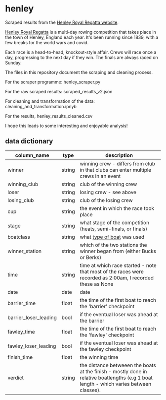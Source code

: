 # henley
Scraped results from the [Henley Royal Regatta website](https://www.hrr.co.uk/results/?result-page=1).

[Henley Royal Regatta](https://www.hrr.co.uk/) is a multi-day rowing competition that takes place in the town of Henley, England each year. It's been running since 1839, with a few breaks for the world wars and covid.

Each race is a head-to-head, knockout-style affair. Crews will race once a day, progressing to the next day if they win. The finals are always raced on Sunday.

The files in this repository document the scraping and cleaning process.

For the scraper programme: henley_scraper.py

For the raw scraped results: scraped_results_v2.json

For cleaning and transformation of the data: cleaning_and_transformation.ipnyb

For the results, henley_results_cleaned.csv

I hope this leads to some interesting and enjoyable analysis!

## data dictionary

| column_name         | type    | description |
| --------            | ------- | ---------|
| winner              | string  | winning crew - differs from club in that clubs can enter multiple crews in an event|
| winning_club        | string  | club of the winning crew|
| loser               | string  | losing crew - see above|
| losing_club         | string  | club of the losing crew|
| cup                 | string  | the event in which the race took place|
| stage               | string  | what stage of the competition (heats, semi-finals, or finals)|
| boatclass           | string  | what [type of boat]([url](https://en.wikipedia.org/wiki/Rowing_(sport)#Boat_classes)) was used|
| winner_station      | string  | which of the two stations the winner began from (either Bucks or Berks)|
| time                | string  | time at which race started - note that most of the races were recorded as 2:00am, I recorded these as None|
| date                | date    | date|
| barrier_time        | float   | the time of the first boat to reach the 'barrier' checkpoint|
|barrier_loser_leading| bool    | if the eventual loser was ahead at the barrier|
|fawley_time          | float   | the time of the first boat to reach the 'fawley' checkpoint|
|fawley_loser_leading | bool    | if the eventual loser was ahead at the fawley checkpoint|
|finish_time          | float   | the winning time|
|verdict              | string  | the distance betweeen the boats at the finish - mostly done in relative boatlengths (e.g 1 boat length - which varies between classes).|
